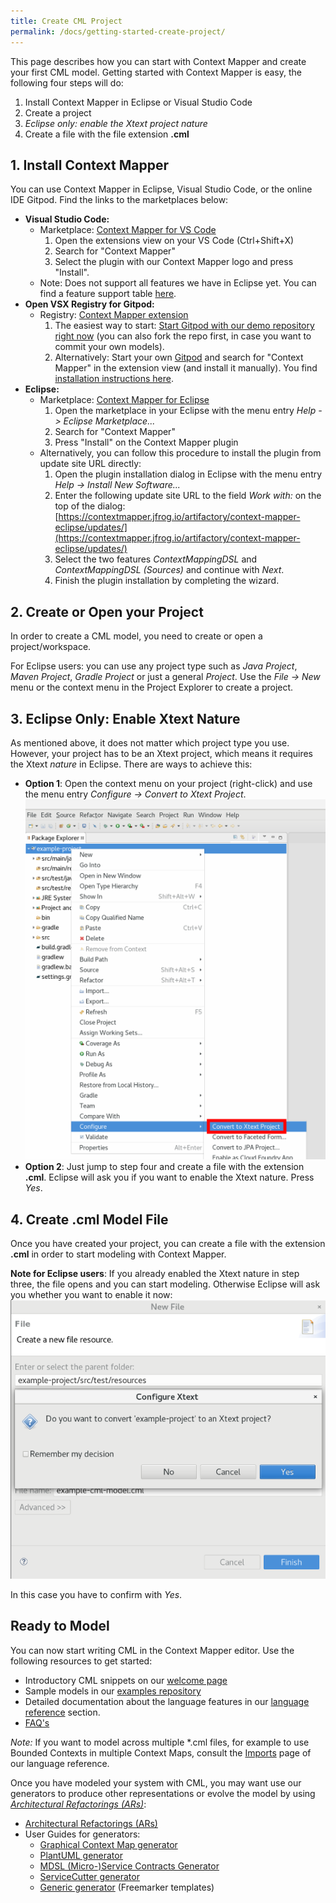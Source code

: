 ```yaml
---
title: Create CML Project
permalink: /docs/getting-started-create-project/
---
```


This page describes how you can start with Context Mapper and create your first CML model. Getting started with Context Mapper is easy, the following four steps will do:

 1. Install Context Mapper in Eclipse or Visual Studio Code
 2. Create a project
 3. _Eclipse only: enable the Xtext project nature_
 4. Create a file with the file extension **.cml**
 
## 1. Install Context Mapper
You can use Context Mapper in Eclipse, Visual Studio Code, or the online IDE Gitpod. Find the links to the marketplaces below:

 * **Visual Studio Code:**
   * Marketplace: [Context Mapper for VS Code](https://marketplace.visualstudio.com/items?itemName=contextmapper.context-mapper-vscode-extension)
      1. Open the extensions view on your VS Code (Ctrl+Shift+X)
      2. Search for "Context Mapper"
      3. Select the plugin with our Context Mapper logo and press "Install".
   * Note: Does not support all features we have in Eclipse yet. You can find a feature support table [here](/docs/ide/).
 * **Open VSX Registry for Gitpod:**
   * Registry: [Context Mapper extension](https://open-vsx.org/extension/contextmapper/context-mapper-vscode-extension)
      1. The easiest way to start: [Start Gitpod with our demo repository right now](https://contextmapper.org/demo/) (you can also fork the repo first, in case you want to commit your own models).
      2. Alternatively: Start your own [Gitpod](https://www.gitpod.io/) and search for "Context Mapper" in the extension view (and install it manually). You find [installation instructions here](/docs/online-ide/).
 * **Eclipse:**
   * Marketplace: [Context Mapper for Eclipse](https://marketplace.eclipse.org/content/context-mapper)
      1. Open the marketplace in your Eclipse with the menu entry _Help -> Eclipse Marketplace..._
      2. Search for "Context Mapper"
      3. Press "Install" on the Context Mapper plugin
   * Alternatively, you can follow this procedure to install the plugin from update site URL directly:
      1. Open the plugin installation dialog in Eclipse with the menu entry _Help -> Install New Software..._
      2. Enter the following update site URL to the field _Work with:_ on the top of the dialog:
    <br/>[https://contextmapper.jfrog.io/artifactory/context-mapper-eclipse/updates/](https://contextmapper.jfrog.io/artifactory/context-mapper-eclipse/updates/)
      3. Select the two features _ContextMappingDSL_ and _ContextMappingDSL (Sources)_ and continue with _Next_.
      4. Finish the plugin installation by completing the wizard.

## 2. Create or Open your Project
In order to create a CML model, you need to create or open a project/workspace. 

For Eclipse users: you can use any project type such as _Java Project_, _Maven Project_, 
_Gradle Project_ or just a general _Project_. Use the _File -> New_ menu or the context menu in the Project Explorer to create a project. 

## 3. Eclipse Only: Enable Xtext Nature
As mentioned above, it does not matter which project type you use. However, your project has to be an Xtext project, which means it requires the Xtext *nature* in Eclipse. There are ways to achieve this:

 * **Option 1**: Open the context menu on your project (right-click) and use the menu entry _Configure -> Convert to Xtext Project_.
    <a href="/img/convert-to-xtext-project.png">![Enable Xtext nature on Eclipse project](/img/convert-to-xtext-project.png)</a>
 * **Option 2**: Just jump to step four and create a file with the extension **.cml**. Eclipse will ask you if you want to enable the Xtext nature. Press _Yes_.
 
## 4. Create .cml Model File
Once you have created your project, you can create a file with the extension **.cml** in order to start modeling with Context Mapper. 

**Note for Eclipse users**: If you already enabled the Xtext nature in step three, the file opens and you can start modeling. Otherwise Eclipse will ask you whether you want to enable it now:
<a href="/img/create-cml-file-enable-nature.png">![Enable Xtext nature at CML file creation](/img/create-cml-file-enable-nature.png)</a>

In this case you have to confirm with _Yes_. 

## Ready to Model
You can now start writing CML in the Context Mapper editor. Use the following resources to get started:

 * Introductory CML snippets on our [welcome page](/docs/home/)
 * Sample models in our [examples repository](https://github.com/ContextMapper/context-mapper-examples)
 * Detailed documentation about the language features in our [language reference](/docs/language-reference/) section.
 * [FAQ's](/docs/faq/)
 
*Note:* If you want to model across multiple *.cml files, for example to use Bounded Contexts in multiple Context Maps, consult the [Imports](/docs/imports/) page of our language reference.
 
Once you have modeled your system with CML, you may want use our generators to produce other representations or evolve the model by using [*Architectural Refactorings (ARs)*](https://www.infoq.com/articles/architectural-refactoring/):

 * [Architectural Refactorings (ARs)](/docs/architectural-refactorings/)
 * User Guides for generators:
    * [Graphical Context Map generator](/docs/context-map-generator/)
    * [PlantUML generator](/docs/plant-uml/)
    * [MDSL (Micro-)Service Contracts Generator](/docs/mdsl/)
    * [ServiceCutter generator](/docs/service-cutter/)
    * [Generic generator](/docs/generic-freemarker-generator/) (Freemarker templates)
